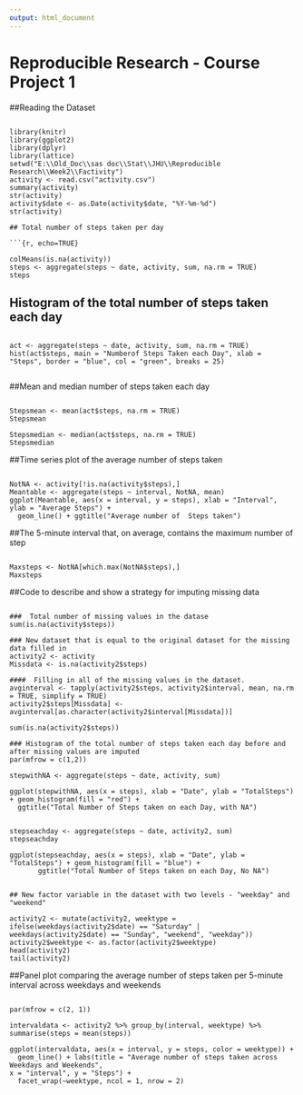 ```yaml
---
output: html_document
---
```



Reproducible Research - Course Project 1
============================================

##Reading the Dataset

```{r}

library(knitr)
library(ggplot2)
library(dplyr)
library(lattice)
setwd("E:\\Old_Doc\\sas doc\\Stat\\JHU\\Reproducible Research\\Week2\\Factivity")
activity <- read.csv("activity.csv")
summary(activity)
str(activity)
activity$date <- as.Date(activity$date, "%Y-%m-%d")
str(activity)

## Total number of steps taken per day

```{r, echo=TRUE}

colMeans(is.na(activity))
steps <- aggregate(steps ~ date, activity, sum, na.rm = TRUE)
steps

```
## Histogram of the total number of steps taken each day

```{r, echo=TRUE}

act <- aggregate(steps ~ date, activity, sum, na.rm = TRUE)
hist(act$steps, main = "Numberof Steps Taken each Day", xlab = "Steps", border = "blue", col = "green", breaks = 25)


```

##Mean and median number of steps taken each day

```{r, echo=TRUE}

Stepsmean <- mean(act$steps, na.rm = TRUE)
Stepsmean

Stepsmedian <- median(act$steps, na.rm = TRUE)
Stepsmedian

```

##Time series plot of the average number of steps taken

```{r, echo=TRUE}

NotNA <- activity[!is.na(activity$steps),]
Meantable <- aggregate(steps ~ interval, NotNA, mean)
ggplot(Meantable, aes(x = interval, y = steps), xlab = "Interval", ylab = "Average Steps") + 
  geom_line() + ggtitle("Average number of  Steps taken")

```

##The 5-minute interval that, on average, contains the maximum number of step

```{r, echo=TRUE}

Maxsteps <- NotNA[which.max(NotNA$steps),]
Maxsteps

```

##Code to describe and show a strategy for imputing missing data

```{r, echo=TRUE}

###  Total number of missing values in the datase
sum(is.na(activity$steps))

### New dataset that is equal to the original dataset for the missing data filled in
activity2 <- activity
Missdata <- is.na(activity2$steps)

####  Filling in all of the missing values in the dataset.
avginterval <- tapply(activity2$steps, activity2$interval, mean, na.rm = TRUE, simplify = TRUE)
activity2$steps[Missdata] <- avginterval[as.character(activity2$interval[Missdata])]

sum(is.na(activity2$steps))

### Histogram of the total number of steps taken each day before and after missing values are imputed
par(mfrow = c(1,2))

stepwithNA <- aggregate(steps ~ date, activity, sum)

ggplot(stepwithNA, aes(x = steps), xlab = "Date", ylab = "TotalSteps") + geom_histogram(fill = "red") +
  ggtitle("Total Number of Steps taken on each Day, with NA")


stepseachday <- aggregate(steps ~ date, activity2, sum)
stepseachday

ggplot(stepseachday, aes(x = steps), xlab = "Date", ylab = "TotalSteps") + geom_histogram(fill = "blue") +
       ggtitle("Total Number of Steps taken on each Day, No NA") 

```

```{r, echo=TRUE}

## New factor variable in the dataset with two levels - "weekday" and "weekend" 

activity2 <- mutate(activity2, weektype = ifelse(weekdays(activity2$date) == "Saturday" | weekdays(activity2$date) == "Sunday", "weekend", "weekday"))
activity2$weektype <- as.factor(activity2$weektype)
head(activity2)
tail(activity2)

```


##Panel plot comparing the average number of steps taken per 5-minute interval across weekdays and weekends

```{r, echo=TRUE}

par(mfrow = c(2, 1))

intervaldata <- activity2 %>% group_by(interval, weektype) %>% summarise(steps = mean(steps))

ggplot(intervaldata, aes(x = interval, y = steps, color = weektype)) + 
  geom_line() + labs(title = "Average number of steps taken across Weekdays and Weekends", 
x = "interval", y = "Steps") + 
  facet_wrap(~weektype, ncol = 1, nrow = 2)

```



